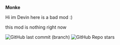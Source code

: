 ﻿**Monke**

Hi im Devin here is a bad mod :)

this mod is nothing right now

![GitHub last commit (branch)](https://img.shields.io/github/last-commit/pixthehe/DevvMod/master) ![GitHub Repo stars](https://img.shields.io/github/stars/pixthehe/DevvMod)

